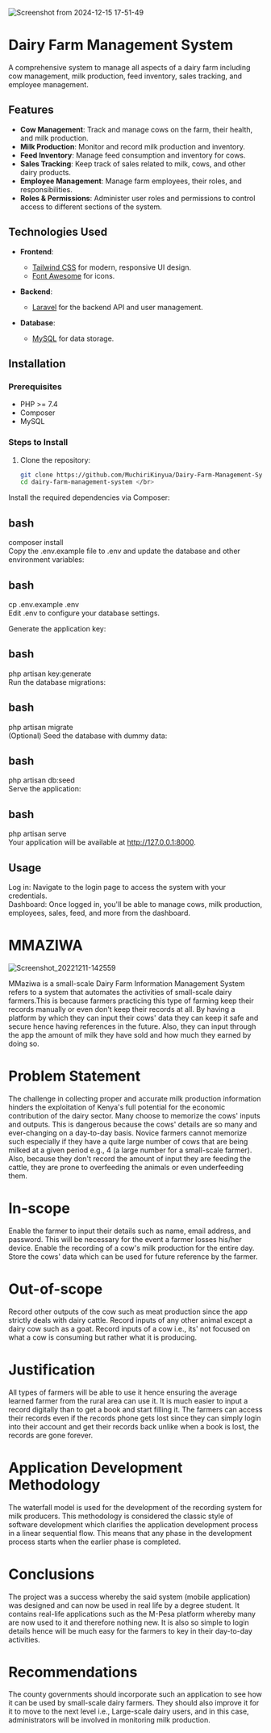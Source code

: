 ![Screenshot from 2024-12-15 17-51-49](https://github.com/user-attachments/assets/6595c920-48d4-4f32-b07f-856831e9977a)

# Dairy Farm Management System </br>

A comprehensive system to manage all aspects of a dairy farm including cow management, milk production, feed inventory, sales tracking, and employee management. </br>

## Features </br>

- **Cow Management**: Track and manage cows on the farm, their health, and milk production. </br>
- **Milk Production**: Monitor and record milk production and inventory. </br>
- **Feed Inventory**: Manage feed consumption and inventory for cows. </br>
- **Sales Tracking**: Keep track of sales related to milk, cows, and other dairy products. </br>
- **Employee Management**: Manage farm employees, their roles, and responsibilities. </br>
- **Roles & Permissions**: Administer user roles and permissions to control access to different sections of the system. </br>

## Technologies Used </br>

- **Frontend**:  </br>
  - [Tailwind CSS](https://tailwindcss.com/) for modern, responsive UI design. </br>
  - [Font Awesome](https://fontawesome.com/) for icons. </br>
  
- **Backend**:  </br>
  - [Laravel](https://laravel.com/) for the backend API and user management. </br>
  
- **Database**:  </br>
  - [MySQL](https://www.mysql.com/) for data storage. </br>

## Installation </br>

### Prerequisites </br>

- PHP >= 7.4 </br>
- Composer </br>
- MySQL </br>

### Steps to Install </br>

1. Clone the repository: </br>

   ```bash </br>
   git clone https://github.com/MuchiriKinyua/Dairy-Farm-Management-System </br>
   cd dairy-farm-management-system </br>
Install the required dependencies via Composer: </br>

## bash </br>
composer install </br>
Copy the .env.example file to .env and update the database and other environment variables: </br>

## bash </br>
cp .env.example .env </br>
Edit .env to configure your database settings. </br>

Generate the application key: </br>

## bash </br>
php artisan key:generate </br>
Run the database migrations: </br>

## bash </br>
php artisan migrate </br>
(Optional) Seed the database with dummy data: </br>

## bash </br>
php artisan db:seed </br>
Serve the application: </br>

## bash </br>
php artisan serve </br>
Your application will be available at http://127.0.0.1:8000. </br>

## Usage </br>
Log in: Navigate to the login page to access the system with your credentials. </br>
Dashboard: Once logged in, you'll be able to manage cows, milk production, employees, sales, feed, and more from the dashboard.


# MMAZIWA

![Screenshot_20221211-142559](https://github.com/MuchiriKinyua/Mmaziwa/assets/113877377/c19433ca-f2b4-40bc-ab75-39677d6b8801)


MMaziwa is a small-scale Dairy Farm Information Management System refers to a system that automates the activities of small-scale dairy farmers.This is because farmers practicing this type of farming keep their records manually or even don't keep their records at all. 
By having a platform by which they can input their cows' data they can keep it safe and secure hence having references in the future. 
Also, they can input through the app the amount of milk they have sold and how much they earned by doing so.

# Problem Statement
The challenge in collecting proper and accurate milk production information hinders the exploitation of Kenya's full potential for the economic contribution of the dairy sector. 
Many choose to memorize the cows' inputs and outputs. This is dangerous because the cows' details are so many and ever-changing on a day-to-day basis. 
Novice farmers cannot memorize such especially if they have a quite large number of cows that are being milked at a given period e.g., 4 (a large number for a small-scale farmer). 
Also, because they don't record the amount of input they are feeding the cattle, they are prone to overfeeding the animals or even underfeeding them.

# In-scope
Enable the farmer to input their details such as name, email address, and password. This will be necessary for the event a farmer losses his/her device.
Enable the recording of a cow's milk production for the entire day.
Store the cows' data which can be used for future reference by the farmer.

# Out-of-scope
Record other outputs of the cow such as meat production since the app strictly deals with dairy cattle.
Record inputs of any other animal except a dairy cow such as a goat.
Record inputs of a cow i.e., its' not focused on what a cow is consuming but rather what it is producing.

# Justification 
All types of farmers will be able to use it hence ensuring the average learned farmer from the rural area can use it.
It is much easier to input a record digitally than to get a book and start filling it.
The farmers can access their records even if the records phone gets lost since they can simply login into their account and get their records back unlike when a book is lost, the records are gone forever.

# Application Development Methodology 
The waterfall model is used for the development of the recording system for milk producers. This methodology is considered the classic style of software development which clarifies the application development process in a linear sequential flow. 
This means that any phase in the development process starts when the earlier phase is completed.

# Conclusions
The project was a success whereby the said system (mobile application) was designed and can now be used in real life by a degree student.
It contains real-life applications such as the M-Pesa platform whereby many are now used to it and therefore nothing new.
It is also so simple to login details hence will be much easy for the farmers to key in their day-to-day activities.

# Recommendations
The county governments should incorporate such an application to see how it can be used by small-scale dairy farmers.
They should also improve it for it to move to the next level i.e., Large-scale dairy users, and in this case, administrators will be involved in monitoring milk production.
